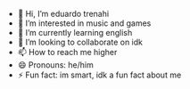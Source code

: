 - 👋 Hi, I’m eduardo trenahi
- 👀 I’m interested in music and games
- 🌱 I’m currently learning english
- 💞️ I’m looking to collaborate on idk
- 📫 How to reach me higher
- 😄 Pronouns: he/him
- ⚡ Fun fact: im smart, idk a fun fact about me

<!---
eduardotrenahi/eduardotrenahi is a ✨ special ✨ repository because its `README.md` (this file) appears on your GitHub profile.
You can click the Preview link to take a look at your changes.
--->
